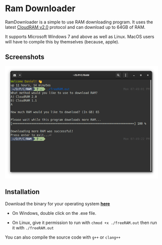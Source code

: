 # Ram Downloader
RamDownloader is a simple to use RAM downloading program. It uses the latest
[CloudRAM v2.0](https://www.youtube.com/watch?v=dQw4w9WgXcQ) protocol and can download up to 64GB of RAM.

It supports
Microsoft Windows 7 and above as well as Linux. MacOS users will have to
compile this by themselves (because, apple).

## Screenshots
![RAM screenshot](/Screenshots/RAM.png)

## Installation
Download the binary for your operating system [**here**](https://github.com/daniel071/ramDownloader/releases/)

- On Windows, double click on the .exe file.

- On Linux, give it permission to run with `chmod +x ./freeRAM.out` then run it with `./freeRAM.out`

You can also compile the source code with `g++` or `clang++`
